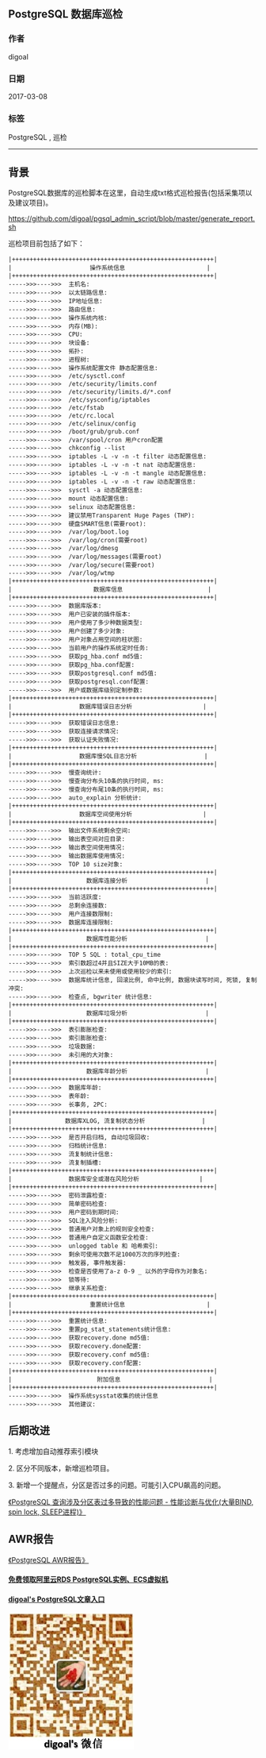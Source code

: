 ## PostgreSQL 数据库巡检   
                            
### 作者                                                                         
digoal                       
                              
### 日期                         
2017-03-08                     
                          
### 标签                       
PostgreSQL , 巡检  
                            
----                      
                               
## 背景      
PostgreSQL数据库的巡检脚本在这里，自动生成txt格式巡检报告(包括采集项以及建议项目)。   
  
https://github.com/digoal/pgsql_admin_script/blob/master/generate_report.sh  
  
巡检项目前包括了如下：  
  
```  
|+++++++++++++++++++++++++++++++++++++++++++++++++++++++++|    
|                      操作系统信息                       |    
|+++++++++++++++++++++++++++++++++++++++++++++++++++++++++|    
----->>>---->>>  主机名:     
----->>>---->>>  以太链路信息:     
----->>>---->>>  IP地址信息:     
----->>>---->>>  路由信息:     
----->>>---->>>  操作系统内核:     
----->>>---->>>  内存(MB):     
----->>>---->>>  CPU:     
----->>>---->>>  块设备:     
----->>>---->>>  拓扑:     
----->>>---->>>  进程树:     
----->>>---->>>  操作系统配置文件 静态配置信息:     
----->>>---->>>  /etc/sysctl.conf     
----->>>---->>>  /etc/security/limits.conf     
----->>>---->>>  /etc/security/limits.d/*.conf     
----->>>---->>>  /etc/sysconfig/iptables     
----->>>---->>>  /etc/fstab     
----->>>---->>>  /etc/rc.local     
----->>>---->>>  /etc/selinux/config     
----->>>---->>>  /boot/grub/grub.conf     
----->>>---->>>  /var/spool/cron 用户cron配置     
----->>>---->>>  chkconfig --list     
----->>>---->>>  iptables -L -v -n -t filter 动态配置信息:     
----->>>---->>>  iptables -L -v -n -t nat 动态配置信息:     
----->>>---->>>  iptables -L -v -n -t mangle 动态配置信息:     
----->>>---->>>  iptables -L -v -n -t raw 动态配置信息:     
----->>>---->>>  sysctl -a 动态配置信息:     
----->>>---->>>  mount 动态配置信息:     
----->>>---->>>  selinux 动态配置信息:     
----->>>---->>>  建议禁用Transparent Huge Pages (THP):     
----->>>---->>>  硬盘SMART信息(需要root):     
----->>>---->>>  /var/log/boot.log     
----->>>---->>>  /var/log/cron(需要root)     
----->>>---->>>  /var/log/dmesg     
----->>>---->>>  /var/log/messages(需要root)     
----->>>---->>>  /var/log/secure(需要root)     
----->>>---->>>  /var/log/wtmp     
|+++++++++++++++++++++++++++++++++++++++++++++++++++++++++|    
|                       数据库信息                        |    
|+++++++++++++++++++++++++++++++++++++++++++++++++++++++++|    
----->>>---->>>  数据库版本:     
----->>>---->>>  用户已安装的插件版本:     
----->>>---->>>  用户使用了多少种数据类型:     
----->>>---->>>  用户创建了多少对象:     
----->>>---->>>  用户对象占用空间的柱状图:     
----->>>---->>>  当前用户的操作系统定时任务:     
----->>>---->>>  获取pg_hba.conf md5值:     
----->>>---->>>  获取pg_hba.conf配置:     
----->>>---->>>  获取postgresql.conf md5值:     
----->>>---->>>  获取postgresql.conf配置:     
----->>>---->>>  用户或数据库级别定制参数:     
|+++++++++++++++++++++++++++++++++++++++++++++++++++++++++|    
|                   数据库错误日志分析                    |    
|+++++++++++++++++++++++++++++++++++++++++++++++++++++++++|    
----->>>---->>>  获取错误日志信息:     
----->>>---->>>  获取连接请求情况:     
----->>>---->>>  获取认证失败情况:     
|+++++++++++++++++++++++++++++++++++++++++++++++++++++++++|    
|                   数据库慢SQL日志分析                   |    
|+++++++++++++++++++++++++++++++++++++++++++++++++++++++++|    
----->>>---->>>  慢查询统计:     
----->>>---->>>  慢查询分布头10条的执行时间, ms:     
----->>>---->>>  慢查询分布尾10条的执行时间, ms:     
----->>>---->>>  auto_explain 分析统计:     
|+++++++++++++++++++++++++++++++++++++++++++++++++++++++++|    
|                   数据库空间使用分析                    |    
|+++++++++++++++++++++++++++++++++++++++++++++++++++++++++|    
----->>>---->>>  输出文件系统剩余空间:     
----->>>---->>>  输出表空间对应目录:     
----->>>---->>>  输出表空间使用情况:     
----->>>---->>>  输出数据库使用情况:     
----->>>---->>>  TOP 10 size对象:     
|+++++++++++++++++++++++++++++++++++++++++++++++++++++++++|    
|                     数据库连接分析                      |    
|+++++++++++++++++++++++++++++++++++++++++++++++++++++++++|    
----->>>---->>>  当前活跃度:     
----->>>---->>>  总剩余连接数:     
----->>>---->>>  用户连接数限制:     
----->>>---->>>  数据库连接限制:     
|+++++++++++++++++++++++++++++++++++++++++++++++++++++++++|    
|                     数据库性能分析                      |    
|+++++++++++++++++++++++++++++++++++++++++++++++++++++++++|    
----->>>---->>>  TOP 5 SQL : total_cpu_time     
----->>>---->>>  索引数超过4并且SIZE大于10MB的表:     
----->>>---->>>  上次巡检以来未使用或使用较少的索引:     
----->>>---->>>  数据库统计信息, 回滚比例, 命中比例, 数据块读写时间, 死锁, 复制冲突:     
----->>>---->>>  检查点, bgwriter 统计信息:     
|+++++++++++++++++++++++++++++++++++++++++++++++++++++++++|    
|                     数据库垃圾分析                      |    
|+++++++++++++++++++++++++++++++++++++++++++++++++++++++++|    
----->>>---->>>  表引膨胀检查:     
----->>>---->>>  索引膨胀检查:     
----->>>---->>>  垃圾数据:     
----->>>---->>>  未引用的大对象:     
|+++++++++++++++++++++++++++++++++++++++++++++++++++++++++|    
|                     数据库年龄分析                      |    
|+++++++++++++++++++++++++++++++++++++++++++++++++++++++++|    
----->>>---->>>  数据库年龄:     
----->>>---->>>  表年龄:     
----->>>---->>>  长事务, 2PC:     
|+++++++++++++++++++++++++++++++++++++++++++++++++++++++++|    
|               数据库XLOG, 流复制状态分析                |    
|+++++++++++++++++++++++++++++++++++++++++++++++++++++++++|    
----->>>---->>>  是否开启归档, 自动垃圾回收:     
----->>>---->>>  归档统计信息:     
----->>>---->>>  流复制统计信息:     
----->>>---->>>  流复制插槽:     
|+++++++++++++++++++++++++++++++++++++++++++++++++++++++++|    
|                数据库安全或潜在风险分析                 |    
|+++++++++++++++++++++++++++++++++++++++++++++++++++++++++|    
----->>>---->>>  密码泄露检查:     
----->>>---->>>  简单密码检查:     
----->>>---->>>  用户密码到期时间:     
----->>>---->>>  SQL注入风险分析:     
----->>>---->>>  普通用户对象上的规则安全检查:     
----->>>---->>>  普通用户自定义函数安全检查:     
----->>>---->>>  unlogged table 和 哈希索引:     
----->>>---->>>  剩余可使用次数不足1000万次的序列检查:     
----->>>---->>>  触发器, 事件触发器:     
----->>>---->>>  检查是否使用了a-z 0-9 _ 以外的字母作为对象名:     
----->>>---->>>  锁等待:     
----->>>---->>>  继承关系检查:     
|+++++++++++++++++++++++++++++++++++++++++++++++++++++++++|    
|                      重置统计信息                       |    
|+++++++++++++++++++++++++++++++++++++++++++++++++++++++++|    
----->>>---->>>  重置统计信息:     
----->>>---->>>  重置pg_stat_statements统计信息:     
----->>>---->>>  获取recovery.done md5值:     
----->>>---->>>  获取recovery.done配置:     
----->>>---->>>  获取recovery.conf md5值:     
----->>>---->>>  获取recovery.conf配置:     
|+++++++++++++++++++++++++++++++++++++++++++++++++++++++++|    
|                        附加信息                         |    
|+++++++++++++++++++++++++++++++++++++++++++++++++++++++++|    
----->>>---->>>  操作系统sysstat收集的统计信息     
----->>>---->>>  其他建议:     
```  
  
## 后期改进
1\. 考虑增加自动推荐索引模块  
  
2\. 区分不同版本，新增巡检项目。  
  
3\. 新增一个提醒点，分区是否过多的问题。可能引入CPU飙高的问题。   
   
[《PostgreSQL 查询涉及分区表过多导致的性能问题 - 性能诊断与优化(大量BIND, spin lock, SLEEP进程)》](../201801/20180124_01.md)  
  
## AWR报告
[《PostgreSQL AWR报告》](../201611/20161123_01.md)  
  
  
  
  
  
  
  
  
  
  
  
  
  
  
#### [免费领取阿里云RDS PostgreSQL实例、ECS虚拟机](https://free.aliyun.com/ "57258f76c37864c6e6d23383d05714ea")
  
  
#### [digoal's PostgreSQL文章入口](https://github.com/digoal/blog/blob/master/README.md "22709685feb7cab07d30f30387f0a9ae")
  
  
![digoal's weixin](../pic/digoal_weixin.jpg "f7ad92eeba24523fd47a6e1a0e691b59")
  
  
  
  
  
  
  
